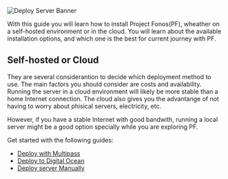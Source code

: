 ![Deploy Server Banner](https://raw.githubusercontent.com/fonoster/fonos/main/docs/assets/images/deploy_banner.png)

With this guide you will learn how to install Project Fonos(PF), wheather on a self-hosted environment or in the cloud. You will learn about the available installation options, and which one is the best for current journey with PF.

## Self-hosted or Cloud

They are several considerantion to decide which deployment method to use. The main factors you should consider are costs and availability. Running the server in a cloud environment will likely be more stable than a home Internet connection. The cloud also gives you the advantange of not having to worry about phisical servers, electricity, etc.

However, if you have a stable Internet with good bandwith, running a local server might be a good option specially while you are exploring PF.

Get started with the following guides:

- [Deploy with Multipass](./deploy-with-multipass.md)
- [Deploy to Digital Ocean](./deploy-to-digitalocean.md)
- [Deploy server Manually](./deploy-server-manually.md)
